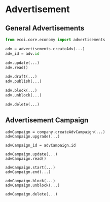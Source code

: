 # Advertisement
## General Advertisements
```py
from ecoi.core.economy import advertisements

adv = advertisements.createAdv(...)
adv_id = adv.id

adv.update(...)
adv.read()

adv.draft(...)
adv.publish(...)

adv.block(...)
adv.unblock(...)

adv.delete(...)
```
## Advertisement Campaign
```
advCampaign = company.createAdvCampaign(...)
advCampaign.upgrade(...)

advCampaign_id = advCampaign.id

advCampaign.update(...)
advCampaign.read()

advCampaign.start(...)
advCampaign.end(...)

advCampaign.block(...)
advCampaign.unblock(...)

advCampaign.delete(...)
```